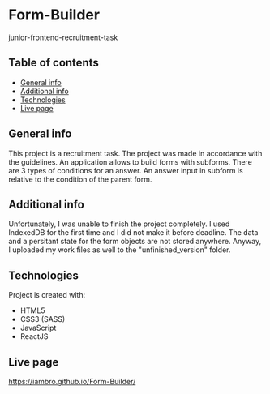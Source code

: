# Form-Builder
junior-frontend-recruitment-task

## Table of contents
* [General info](#general-info)
* [Additional info](#additional-info)
* [Technologies](#technologies)
* [Live page](#live-page)

## General info
This project is a recruitment task. The project was made in accordance with the guidelines. An application allows to build forms with subforms. There are 3 types of conditions for an answer. An answer input in subform is relative to the condition of the parent form.

## Additional info
Unfortunately, I was unable to finish the project completely. I used IndexedDB for the first time and I did not make it before deadline. The data and a persitant state for the form objects are not stored anywhere.  Anyway, I uploaded my work files as well to the "unfinished_version" folder.

## Technologies
Project is created with:
* HTML5
* CSS3 (SASS)
* JavaScript
* ReactJS

## Live page
https://iambro.github.io/Form-Builder/
